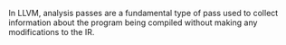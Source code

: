 In LLVM, analysis passes are a fundamental type of pass used to collect information about the program being compiled without making any modifications to the IR. 

